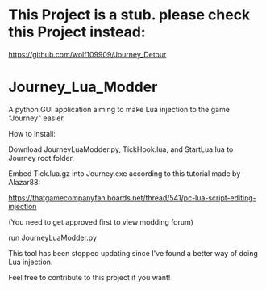 # This Project is a stub. please check this Project instead:
https://github.com/wolf109909/Journey_Detour
# Journey_Lua_Modder
A python GUI application aiming to make Lua injection to the game "Journey" easier.

How to install:

Download JourneyLuaModder.py, TickHook.lua, and StartLua.lua to Journey root folder.

Embed Tick.lua.gz into Journey.exe according to this tutorial made by Alazar88:

https://thatgamecompanyfan.boards.net/thread/541/pc-lua-script-editing-injection

(You need to get approved first to view modding forum)

run JourneyLuaModder.py

This tool has been stopped updating since I've found a better way of doing Lua injection.

Feel free to contribute to this project if you want!
